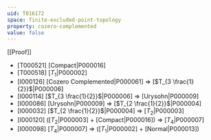 ```yaml
---
uid: T016172
space: finite-excluded-point-topology
property: cozero-complemented
value: false
---
```

[[Proof]]

* [T000521] [Compact|P000016]
* [T000518] [$T_1$|P000002]
* [I000126] [Cozero Complemented|P000061] => [$T_{3 \frac{1}{2}}$|P000006]
* [I000114] [$T_{3 \frac{1}{2}}$|P000006] => [Urysohn|P000009]
* [I000086] [Urysohn|P000009] => [$T_{2 \frac{1}{2}}$|P000004]
* [I000032] [$T_{2 \frac{1}{2}}$|P000004] => [$T_2$|P000003]
* [I000120] ([$T_2$|P000003] + [Compact|P000016]) => [$T_4$|P000007]
* [I000098] [$T_4$|P000007] => ([$T_1$|P000002] + [Normal|P000013])

